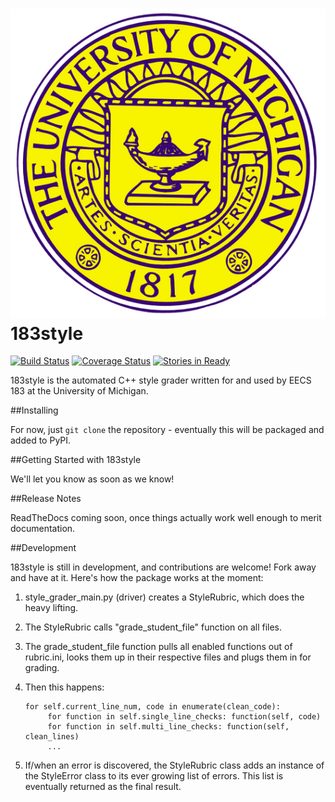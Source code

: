 ![Logo](seal.png) 183style
==========================================================================================================================

[![Build Status](https://travis-ci.org/stevemer/183style.png?branch=master)](https://travis-ci.org/stevemer/183style)
[![Coverage Status](https://coveralls.io/repos/stevemer/183style/badge.png?branch=master)](https://coveralls.io/r/stevemer/183style?branch=master)
[![Stories in Ready](https://badge.waffle.io/stevemer/183style.png?label=ready&title=Ready)](http://waffle.io/stevemer/183style)


183style is the automated C++ style grader written for and used by EECS 183 at the University of Michigan.

##Installing

For now, just ```git clone``` the repository - eventually this will be packaged and added to PyPI.

##Getting Started with 183style

We'll let you know as soon as we know!

##Release Notes

ReadTheDocs coming soon, once things actually work well enough to merit documentation.

##Development

183style is still in development, and contributions are welcome! Fork away and have at it. Here's how the package works at the moment:

1) style_grader_main.py (driver) creates a StyleRubric, which does the heavy lifting.

2) The StyleRubric calls "grade_student_file" function on all files.

3) The grade_student_file function pulls all enabled functions out of rubric.ini, looks them up in their respective files and plugs them in for grading.

4) Then this happens:

       for self.current_line_num, code in enumerate(clean_code):
            for function in self.single_line_checks: function(self, code)
            for function in self.multi_line_checks: function(self, clean_lines)
            ...
            

5) If/when an error is discovered, the StyleRubric class adds an instance of the StyleError class to its ever growing list of errors.  This list is eventually returned as the final result.



